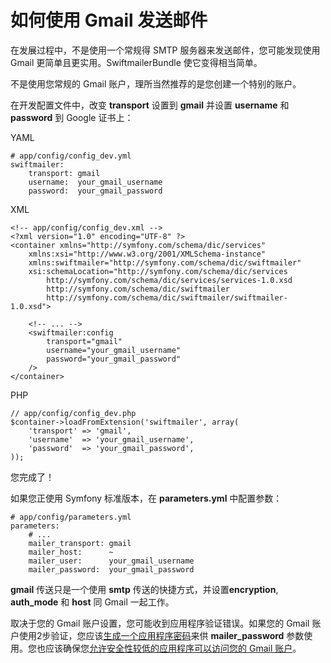 # 如何使用 Gmail 发送邮件

在发展过程中，不是使用一个常规得 SMTP 服务器来发送邮件，您可能发现使用 Gmail 更简单且更实用。SwiftmailerBundle 使它变得相当简单。

不是使用您常规的 Gmail 账户，理所当然推荐的是您创建一个特别的账户。

在开发配置文件中，改变 **transport** 设置到 **gmail** 并设置 **username** 和 **password** 到 Google 证书上：

YAML

```
# app/config/config_dev.yml
swiftmailer:
    transport: gmail
    username:  your_gmail_username
    password:  your_gmail_password
```

XML

```
<!-- app/config/config_dev.xml -->
<?xml version="1.0" encoding="UTF-8" ?>
<container xmlns="http://symfony.com/schema/dic/services"
    xmlns:xsi="http://www.w3.org/2001/XMLSchema-instance"
    xmlns:swiftmailer="http://symfony.com/schema/dic/swiftmailer"
    xsi:schemaLocation="http://symfony.com/schema/dic/services
        http://symfony.com/schema/dic/services/services-1.0.xsd
        http://symfony.com/schema/dic/swiftmailer
        http://symfony.com/schema/dic/swiftmailer/swiftmailer-1.0.xsd">

    <!-- ... -->
    <swiftmailer:config
        transport="gmail"
        username="your_gmail_username"
        password="your_gmail_password"
    />
</container>
```

PHP

```
// app/config/config_dev.php
$container->loadFromExtension('swiftmailer', array(
    'transport' => 'gmail',
    'username'  => 'your_gmail_username',
    'password'  => 'your_gmail_password',
));
```

您完成了！

如果您正使用 Symfony 标准版本，在 **parameters.yml** 中配置参数：

```
# app/config/parameters.yml
parameters:
    # ...
    mailer_transport: gmail
    mailer_host:      ~
    mailer_user:      your_gmail_username
    mailer_password:  your_gmail_password
```

**gmail** 传送只是一个使用 **smtp** 传送的快捷方式，并设置**encryption**, **auth_mode** 和 **host**  同 Gmail 一起工作。

取决于您的 Gmail 账户设置，您可能收到应用程序验证错误。如果您的 Gmail 账户使用2步验证，您应该[生成一个应用程序密码](https://support.google.com/accounts/answer/185833)来供 **mailer_password** 参数使用。您也应该确保您[允许安全性较低的应用程序可以访问您的 Gmail 账户](https://support.google.com/accounts/answer/6010255)。
